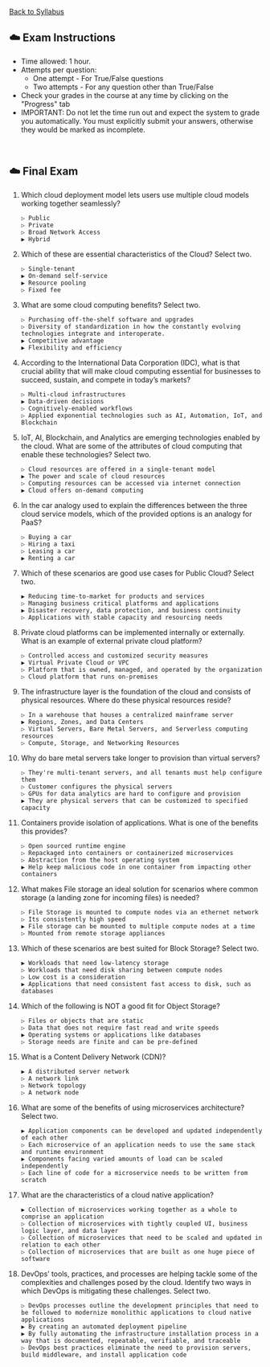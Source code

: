[Back to Syllabus](./README.md#course-syllabus)

## :cloud: Exam Instructions
- Time allowed: 1 hour.
- Attempts per question:
    - One attempt - For True/False questions
    - Two attempts - For any question other than True/False
- Check your grades in the course at any time by clicking on the "Progress" tab
- IMPORTANT: Do not let the time run out and expect the system to grade you automatically. You must explicitly submit your answers, otherwise they would be marked as incomplete.
<br>

## :cloud: Final Exam
1. Which cloud deployment model lets users use multiple cloud models working together seamlessly?
    ```
    ▷ Public
    ▷ Private
    ▷ Broad Network Access
    ▶ Hybrid
    ```

1. Which of these are essential characteristics of the Cloud? Select two.
    ```
    ▷ Single-tenant
    ▶ On-demand self-service
    ▶ Resource pooling
    ▷ Fixed fee
    ```

1. What are some cloud computing benefits? Select two.
    ```
    ▷ Purchasing off-the-shelf software and upgrades
    ▷ Diversity of standardization in how the constantly evolving technologies integrate and interoperate.
    ▶ Competitive advantage
    ▶ Flexibility and efficiency
    ```

1. According to the International Data Corporation (IDC), what is that crucial ability that will make cloud computing essential for businesses to succeed, sustain, and compete in today’s markets?
    ```
    ▷ Multi-cloud infrastructures
    ▶ Data-driven decisions
    ▷ Cognitively-enabled workflows
    ▷ Applied exponential technologies such as AI, Automation, IoT, and Blockchain
    ```

1. IoT, AI, Blockchain, and Analytics are emerging technologies enabled by the cloud. What are some of the attributes of cloud computing that enable these technologies? Select two.
    ```
    ▷ Cloud resources are offered in a single-tenant model
    ▶ The power and scale of cloud resources
    ▷ Computing resources can be accessed via internet connection
    ▶ Cloud offers on-demand computing
    ```

1. In the car analogy used to explain the differences between the three cloud service models, which of the provided options is an analogy for PaaS?
    ```
    ▷ Buying a car
    ▷ Hiring a taxi
    ▷ Leasing a car
    ▶ Renting a car
    ```

1. Which of these scenarios are good use cases for Public Cloud? Select two.
    ```
    ▶ Reducing time-to-market for products and services
    ▷ Managing business critical platforms and applications
    ▶ Disaster recovery, data protection, and business continuity
    ▷ Applications with stable capacity and resourcing needs
    ```

1. Private cloud platforms can be implemented internally or externally. What is an example of external private cloud platform?
    ```
    ▷ Controlled access and customized security measures
    ▶ Virtual Private Cloud or VPC
    ▷ Platform that is owned, managed, and operated by the organization
    ▷ Cloud platform that runs on-premises
    ```

1. The infrastructure layer is the foundation of the cloud and consists of physical resources. Where do these physical resources reside?
    ```
    ▷ In a warehouse that houses a centralized mainframe server
    ▶ Regions, Zones, and Data Centers
    ▷ Virtual Servers, Bare Metal Servers, and Serverless computing resources
    ▷ Compute, Storage, and Networking Resources
    ```

1. Why do bare metal servers take longer to provision than virtual servers?
    ```
    ▷ They're multi-tenant servers, and all tenants must help configure them
    ▷ Customer configures the physical servers
    ▷ GPUs for data analytics are hard to configure and provision
    ▶ They are physical servers that can be customized to specified capacity
    ```

1. Containers provide isolation of applications. What is one of the benefits this provides?
    ```
    ▷ Open sourced runtime engine
    ▷ Repackaged into containers or containerized microservices
    ▷ Abstraction from the host operating system
    ▶ Help keep malicious code in one container from impacting other containers
    ```

1. What makes File storage an ideal solution for scenarios where common storage (a landing zone for incoming files) is needed?
    ```
    ▷ File Storage is mounted to compute nodes via an ethernet network
    ▷ Its consistently high speed
    ▶ File storage can be mounted to multiple compute nodes at a time
    ▷ Mounted from remote storage appliances
    ```

1. Which of these scenarios are best suited for Block Storage? Select two.
    ```
    ▶ Workloads that need low-latency storage
    ▷ Workloads that need disk sharing between compute nodes
    ▷ Low cost is a consideration
    ▶ Applications that need consistent fast access to disk, such as databases
    ```

1. Which of the following is NOT a good fit for Object Storage?
    ```         
    ▷ Files or objects that are static
    ▷ Data that does not require fast read and write speeds
    ▶ Operating systems or applications like databases
    ▷ Storage needs are finite and can be pre-defined
    ```

1. What is a Content Delivery Network (CDN)?
    ```
    ▶ A distributed server network
    ▷ A network link
    ▷ Network topology
    ▷ A network node
    ```

1. What are some of the benefits of using microservices architecture? Select two.
    ```
    ▶ Application components can be developed and updated independently of each other
    ▷ Each microservice of an application needs to use the same stack and runtime environment
    ▶ Components facing varied amounts of load can be scaled independently
    ▷ Each line of code for a microservice needs to be written from scratch
    ```

1. What are the characteristics of a cloud native application?
    ```
    ▶ Collection of microservices working together as a whole to comprise an application
    ▷ Collection of microservices with tightly coupled UI, business logic layer, and data layer
    ▷ Collection of microservices that need to be scaled and updated in relation to each other
    ▷ Collection of microservices that are built as one huge piece of software
    ```

1. DevOps’ tools, practices, and processes are helping tackle some of the complexities and challenges posed by the cloud. Identify two ways in which DevOps is mitigating these challenges. Select two.
    ```
    ▷ DevOps processes outline the development principles that need to be followed to modernize monolithic applications to cloud native applications
    ▶ By creating an automated deployment pipeline
    ▶ By fully automating the infrastructure installation process in a way that is documented, repeatable, verifiable, and traceable
    ▷ DevOps best practices eliminate the need to provision servers, build middleware, and install application code
    ```
